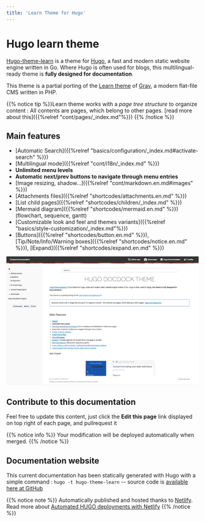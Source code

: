 ```yaml
---
title: 'Learn Theme for Hugo'
---
```


# Hugo learn theme

[Hugo-theme-learn](http://github.com/matcornic/hugo-theme-learn) is a theme for [Hugo](https://gohugo.io/), a fast and modern static website engine written in Go. Where Hugo is often used for blogs, this multilingual-ready theme is **fully designed for documentation**.

This theme is a partial porting of the [Learn theme](http://learn.getgrav.org/) of [Grav](https://getgrav.org/), a modern flat-file CMS written in PHP.

{{% notice tip %}}Learn theme works with a _page tree structure_ to organize content : All contents are pages, which belong to other pages. [read more about this]({{%relref "cont/pages/_index.md"%}})
{{% /notice %}}

## Main features

-   [Automatic Search]({{%relref "basics/configuration/_index.md#activate-search" %}})
-   [Multilingual mode]({{%relref "cont/i18n/_index.md" %}})
-   **Unlimited menu levels**
-   **Automatic next/prev buttons to navigate through menu entries**
-   [Image resizing, shadow...]({{%relref "cont/markdown.en.md#images" %}})
-   [Attachments files]({{%relref "shortcodes/attachments.en.md" %}})
-   [List child pages]({{%relref "shortcodes/children/_index.md" %}})
-   [Mermaid diagram]({{%relref "shortcodes/mermaid.en.md" %}}) (flowchart, sequence, gantt)
-   [Customizable look and feel and themes variants]({{%relref "basics/style-customization/_index.md"%}})
-   [Buttons]({{%relref "shortcodes/button.en.md" %}}), [Tip/Note/Info/Warning boxes]({{%relref "shortcodes/notice.en.md" %}}), [Expand]({{%relref "shortcodes/expand.en.md" %}})

![Screenshot](https://github.com/matcornic/hugo-theme-learn/raw/master/images/screenshot.png?width=40pc&classes=shadow)

## Contribute to this documentation

Feel free to update this content, just click the **Edit this page** link displayed on top right of each page, and pullrequest it

{{% notice info %}}
Your modification will be deployed automatically when merged.
{{% /notice %}}

## Documentation website

This current documentation has been statically generated with Hugo with a simple command : `hugo -t hugo-theme-learn` -- source code is [available here at GitHub](https://github.com/matcornic/hugo-theme-learn)

{{% notice note %}}
Automatically published and hosted thanks to [Netlify](https://www.netlify.com/). Read more about [Automated HUGO deployments with Netlify](https://www.netlify.com/blog/2015/07/30/hosting-hugo-on-netlifyinsanely-fast-deploys/)
{{% /notice %}}
